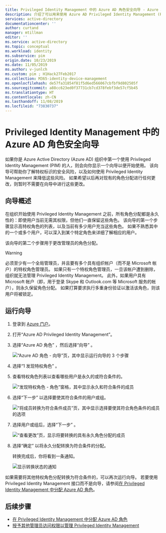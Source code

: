 ```yaml
---
title: Privileged Identity Management 中的 Azure AD 角色安全向导 - Azure Active Directory | Microsoft Docs
description: 介绍了可以用来使用 Azure AD Privileged Identity Management (PIM) 将永久特权 Azure AD 角色分配转换为符合条件的分配的安全向导。
services: active-directory
documentationcenter: ''
author: curtand
manager: mtillman
editor: ''
ms.service: active-directory
ms.topic: conceptual
ms.workload: identity
ms.subservice: pim
origin.date: 10/23/2019
ms.date: 11/05/2019
ms.author: v-junlch
ms.custom: pim ; H1Hack27Feb2017
ms.collection: M365-identity-device-management
ms.openlocfilehash: de57fa31854f81f5d6ed566067cbfbf9d802505f
ms.sourcegitcommit: a88cc623ed0f37731cb7cd378febf3de57cf5b45
ms.translationtype: HT
ms.contentlocale: zh-CN
ms.lasthandoff: 11/08/2019
ms.locfileid: "73830737"
---
```

# <a name="azure-ad-roles-security-wizard-in-privileged-identity-management"></a>Privileged Identity Management 中的 Azure AD 角色安全向导

如果你是 Azure Active Directory (Azure AD) 组织中第一个使用 Privileged Identity Management (PIM) 的人，则会向你显示一个向导以便开始使用。 该向导可帮助你了解特权标识的安全风险，以及如何使用 Privileged Identity Management 来降低这些风险。 如果希望以后再对现有的角色分配进行任何更改，则暂时不需要在向导中进行这些更改。

## <a name="wizard-overview"></a>向导概述

在组织开始使用 Privileged Identity Management 之前，所有角色分配都是永久性的：即使用户当前无需其权限，但他们一直保留这些角色。 该向导的第一个步骤显示高特权角色的列表，以及当前有多少用户充当这些角色。 如果不熟悉其中的一个或多个用户，可以深入到某个特定角色来详细了解相应的用户。

该向导的第二个步骤用于更改管理员的角色分配。  

> [!WARNING]
> 必须至少有一个全局管理员，并且要有多个具有组织帐户（而不是 Microsoft 帐户）的特权角色管理员。 如果只有一个特权角色管理员，一旦该帐户遭到删除，组织就无法管理 Privileged Identity Management。
> 此外，如果用户具有 Microsoft 帐户（即，用于登录 Skype 和 Outlook.com 等 Microsoft 服务的帐户），则永久保留角色分配。 如果打算要求执行多重身份验证以激活该角色，则该用户将被锁定。

## <a name="run-the-wizard"></a>运行向导

1. 登录到 [Azure 门户](https://portal.azure.cn/)。

1. 打开“Azure AD Privileged Identity Management”。 

1. 选择“Azure AD 角色”  ，然后选择“向导”  。

    ![“Azure AD 角色 - 向导”页，其中显示运行向导的 3 个步骤](./media/pim-security-wizard/wizard-start.png)

1. 选择“1 发现特权角色”  。

1. 查看特权角色列表以查看哪些用户是永久的或符合条件的。

    ![“发现特权角色 - 角色”窗格，其中显示永久和符合条件的成员](./media/pim-security-wizard/discover-privileged-roles-users.png)

1. 选择“下一步”  以选择要使其符合条件的用户或组。

    ![“将成员转换为符合条件成员”页，其中显示选择要使其符合角色条件的成员的选项](./media/pim-security-wizard/convert-members-eligible.png)

1. 选择用户或组后，选择“下一步”  。

    ![“查看更改”页，显示将要转换的具有永久角色分配的成员](./media/pim-security-wizard/review-changes.png)

1. 选择“确定”  以将永久分配转换为符合条件的分配。

    转换完成后，你将看到一条通知。

    ![显示转换状态的通知](./media/pim-security-wizard/notification-completion.png)

如果需要将其他特权角色分配转换为符合条件的，可以再次运行向导。 若要使用 Privileged Identity Management 接口而不是向导，请参阅[在 Privileged Identity Management 中分配 Azure AD 角色](pim-how-to-add-role-to-user.md)。

## <a name="next-steps"></a>后续步骤

- [在 Privileged Identity Management 中分配 Azure AD 角色](pim-how-to-add-role-to-user.md)
- [授予其他管理员访问权限以管理 Privileged Identity Management](pim-how-to-give-access-to-pim.md)

<!-- Update_Description: wording update -->